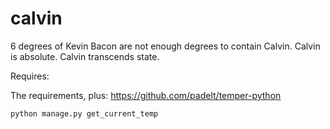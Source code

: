 calvin
======

6 degrees of Kevin Bacon are not enough degrees to contain Calvin. Calvin is absolute. Calvin transcends state.

Requires:

The requirements, plus:
https://github.com/padelt/temper-python

```
python manage.py get_current_temp
```